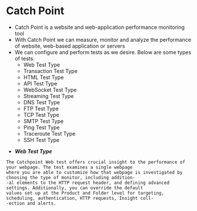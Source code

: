 # Catch Point

- Catch Point is a website and web-application performance monitoring tool
- With Catch Point we can measure, monitor and analyze the performance of website, web-based application or servers
- We can configure and perform tests as we desire. Below are some types of tests.
	- Web Test Type
	- Transaction Test Type
	- HTML Test Type
	- API Test Type
	- WebSocket Test Type
	- Streaming Test Type
	- DNS Test Type
	- FTP Test Type
	- TCP Test Type
	- SMTP Test Type
	- Ping Test Type
	- Traceroute Test Type
	- SSH Test Type

* ***Web Test Type***
```
The Catchpoint Web test offers crucial insight to the performance of your webpage. The test examines a single webpage
where you are able to customize how that webpage is investigated by choosing the type of monitor, including addition-
-al elements to the HTTP request header, and defining advanced settings. Additionally, you can override the default 
values set up at the Product and Folder level for targeting, scheduling, authentication, HTTP requests, Insight coll-
-ection and alerts.
```


